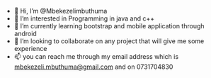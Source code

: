 - 👋 Hi, I’m @Mbekezelimbuthuma
- 👀 I’m interested in Programming in java and c++
- 🌱 I’m currently learning bootstrap and mobile application through android
- 💞️ I’m looking to collaborate on any project that will give me some experience
- 📫 you can reach me through my email address which is mbekezeli.mbuthuma@gmail.com and on 0731704830

<!---
Mbekezelimbuthuma/Mbekezelimbuthuma is a ✨ special ✨ repository because its `README.md` (this file) appears on your GitHub profile.
You can click the Preview link to take a look at your changes.
--->
